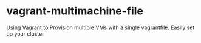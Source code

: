# vagrant-multimachine-file
Using Vagrant to Provision multiple VMs with a single vagrantfile. Easily set up your cluster

